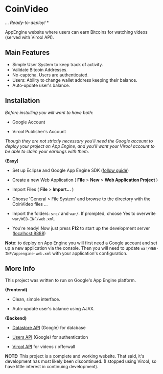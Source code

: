 CoinVideo
=========

... *Ready-to-deploy!* *


AppEngine website where users can earn Bitcoins for watching videos (served with Virool API).

Main Features
-------------
* Simple User System to keep track of activity.
* Validate Bitcoin Addresses.
* No-captcha. Users are authenticated.
* Users: Ability to change wallet address keeping their balance.
* Auto-update user's balance.

Installation
------------
*Before installing you will want to have both:*

* Google Account

* Virool Publisher's Account

*Though they are not strictly necessary you'll need the Google account to deploy your project on App Engine, and you'll want your Virool account to be able to claim your earnings with them.*

**(Easy)**

* Set up Eclipse and Google App Engine SDK ([follow guide](https://developers.google.com/appengine/docs/java/tools/eclipse))

* Create a new Web Application ( **File** > **New** > **Web Application Project** )

* Import Files ( **File** > **Import...** )

* Choose 'General > File System' and browse to the directory with the CoinVideo files ...

* Import the folders: `src/` and `war/`. If prompted, choose Yes to overwrite `war/WEB-INF/web.xml`.

* You're ready! Now just press **F12** to start up the development server ([localhost:8888](http://localhost:8888))

**Note:** to deploy on App Engine you will first need a Google account and set up a new application via the console. Then you will need to update `war/WEB-INF/appengine-web.xml` with your application's configuration.



More Info
---------

This project was written to run on Google's App Engine platform.

**(Frontend)**

* Clean, simple interface.


* Auto-update user's balance using AJAX.

**(Backend)**

* [Datastore API](https://developers.google.com/appengine/docs/java/datastore/http://google.com) (Google) for database

* [Users API](http://google.com) (Google) for authentication

* [Virool API](http://virool.com) for videos / offerwall


**NOTE:** This project is a complete and working website. That said, it's development has most likely
been discontinued. (I stopped using Virool, so have little interest in continuing development).

